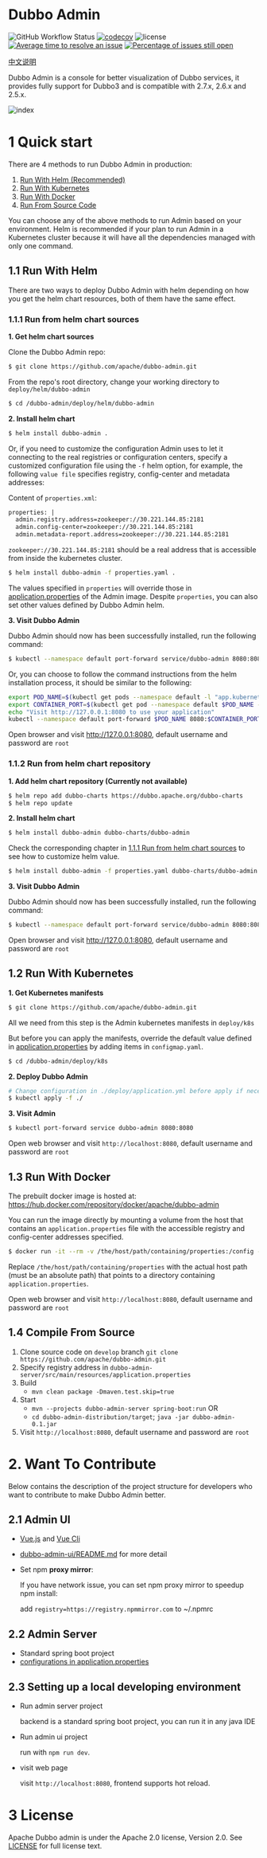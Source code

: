 # Dubbo Admin

![GitHub Workflow Status](https://img.shields.io/github/workflow/status/apache/dubbo-admin/CI)
[![codecov](https://codecov.io/gh/apache/dubbo-admin/branch/develop/graph/badge.svg)](https://codecov.io/gh/apache/dubbo-admin/branches/develop)
![license](https://img.shields.io/github/license/apache/dubbo-admin.svg)
[![Average time to resolve an issue](http://isitmaintained.com/badge/resolution/apache/dubbo-admin.svg)](http://isitmaintained.com/project/apache/dubbo-admin "Average time to resolve an issue")
[![Percentage of issues still open](http://isitmaintained.com/badge/open/apache/dubbo-admin.svg)](http://isitmaintained.com/project/apache/dubbo-admin "Percentage of issues still open")

[中文说明](README_ZH.md)

Dubbo Admin is a console for better visualization of Dubbo services, it provides fully support for Dubbo3 and is compatible with 2.7.x, 2.6.x and 2.5.x.

![index](https://raw.githubusercontent.com/apache/dubbo-admin/develop/doc/images/index.png)

# 1 Quick start
There are 4 methods to run Dubbo Admin in production:

1. [Run With Helm (Recommended)](#11-Run-With-Helm)
2. [Run With Kubernetes](#12-Run-With-Kubernetes)
3. [Run With Docker](#13-Run-With-Docker)
4. [Run From Source Code](#14-Compile-From-Source)

You can choose any of the above methods to run Admin based on your environment. Helm is recommended if your plan to run Admin in a Kubernetes cluster because it will have all the dependencies managed with only one command.

## 1.1 Run With Helm

There are two ways to deploy Dubbo Admin with helm depending on how you get the helm chart resources, both of them have the same effect.

### 1.1.1 Run from helm chart sources
**1. Get helm chart sources**

Clone the Dubbo Admin repo:

```sh
$ git clone https://github.com/apache/dubbo-admin.git
```

From the repo's root directory, change your working directory to `deploy/helm/dubbo-admin`
```sh
$ cd /dubbo-admin/deploy/helm/dubbo-admin
```
**2. Install helm chart**

```sh
$ helm install dubbo-admin .
```

Or, if you need to customize the configuration Admin uses to let it connecting to the real registries or configuration centers, specify a customized configuration file using the `-f` helm option, for example, the following `value file` specifies registry, config-center and metadata addresses:

Content of `properties.xml`:

```xml
properties: |
  admin.registry.address=zookeeper://30.221.144.85:2181
  admin.config-center=zookeeper://30.221.144.85:2181
  admin.metadata-report.address=zookeeper://30.221.144.85:2181
```

`zookeeper://30.221.144.85:2181` should be a real address that is accessible from inside the kubernetes cluster.

```sh
$ helm install dubbo-admin -f properties.yaml .
```

The values specified in `properties` will override those in [application.properties](./dubbo-admin-server/src/main/resources/application.properties) of the Admin image. Despite `properties`, you can also set other values defined by Dubbo Admin helm.

**3. Visit Dubbo Admin**

Dubbo Admin should now has been successfully installed, run the following command:

```sh
$ kubectl --namespace default port-forward service/dubbo-admin 8080:8080
```

Or, you can choose to follow the command instructions from the helm installation process, it should be similar to the following:
```sh
export POD_NAME=$(kubectl get pods --namespace default -l "app.kubernetes.io/name=dubbo-admin,app.kubernetes.io/instance=dubbo-admin" -o jsonpath="{.items[0].metadata.name}")
export CONTAINER_PORT=$(kubectl get pod --namespace default $POD_NAME -o jsonpath="{.spec.containers[0].ports[0].containerPort}")
echo "Visit http://127.0.0.1:8080 to use your application"
kubectl --namespace default port-forward $POD_NAME 8080:$CONTAINER_PORT
```

Open browser and visit http://127.0.0.1:8080, default username and password are `root`

### 1.1.2 Run from helm chart repository
**1. Add helm chart repository (Currently not available)**

```sh
$ helm repo add dubbo-charts https://dubbo.apache.org/dubbo-charts
$ helm repo update
```

**2. Install helm chart**
```sh
$ helm install dubbo-admin dubbo-charts/dubbo-admin
```

Check the corresponding chapter in [1.1.1 Run from helm chart sources](111-Run-from-helm-chart-sources) to see how to customize helm value.

```sh
$ helm install dubbo-admin -f properties.yaml dubbo-charts/dubbo-admin
```

**3. Visit Dubbo Admin**

Dubbo Admin should now has been successfully installed, run the following command:

```sh
$ kubectl --namespace default port-forward service/dubbo-admin 8080:8080
```

Open browser and visit http://127.0.0.1:8080, default username and password are `root`

## 1.2 Run With Kubernetes

**1. Get Kubernetes manifests**
```sh
$ git clone https://github.com/apache/dubbo-admin.git
```

All we need from this step is the Admin kubernetes manifests in `deploy/k8s`

But before you can apply the manifests, override the default value defined in [application.properties](./dubbo-admin-server/src/main/resources/application.properties) by adding items in `configmap.yaml`.

```sh
$ cd /dubbo-admin/deploy/k8s
```

**2. Deploy Dubbo Admin**
```sh
# Change configuration in ./deploy/application.yml before apply if necessary
$ kubectl apply -f ./
```

**3. Visit Admin**
```sh
$ kubectl port-forward service dubbo-admin 8080:8080
```

Open web browser and visit `http://localhost:8080`, default username and password are `root`

## 1.3 Run With Docker
The prebuilt docker image is hosted at: https://hub.docker.com/repository/docker/apache/dubbo-admin

You can run the image directly by mounting a volume from the host that contains an `application.properties` file with the accessible registry and config-center addresses specified.

```sh
$ docker run -it --rm -v /the/host/path/containing/properties:/config -p 8080:8080 apache/dubbo-admin
```

Replace `/the/host/path/containing/properties` with the actual host path (must be an absolute path) that points to a directory containing `application.properties`.

Open web browser and visit `http://localhost:8080`, default username and password are `root`

## 1.4 Compile From Source
1. Clone source code on `develop` branch `git clone https://github.com/apache/dubbo-admin.git`
2. Specify registry address in `dubbo-admin-server/src/main/resources/application.properties`
3. Build
    - `mvn clean package -Dmaven.test.skip=true`
4. Start
    * `mvn --projects dubbo-admin-server spring-boot:run`
    OR
    * `cd dubbo-admin-distribution/target`;   `java -jar dubbo-admin-0.1.jar`
5. Visit `http://localhost:8080`, default username and password are `root`

# 2. Want To Contribute

Below contains the description of the project structure for developers who want to contribute to make Dubbo Admin better.

## 2.1 Admin UI

- [Vue.js](https://vuejs.org) and [Vue Cli](https://cli.vuejs.org/)
- [dubbo-admin-ui/README.md](dubbo-admin-ui/README.md) for more detail
- Set npm **proxy mirror**:

  If you have network issue, you can set npm proxy mirror to speedup npm install:

  add `registry=https://registry.npmmirror.com` to ~/.npmrc

## 2.2 Admin Server

* Standard spring boot project
* [configurations in application.properties](https://github.com/apache/dubbo-admin/wiki/Dubbo-Admin-configuration)


## 2.3 Setting up a local developing environment
* Run admin server project

  backend is a standard spring boot project, you can run it in any java IDE

* Run admin ui project

  run with `npm run dev`.

* visit web page

  visit `http://localhost:8080`, frontend supports hot reload.

# 3 License

Apache Dubbo admin is under the Apache 2.0 license, Version 2.0.
See [LICENSE](https://github.com/apache/dubbo-admin/blob/develop/LICENSE) for full license text.
